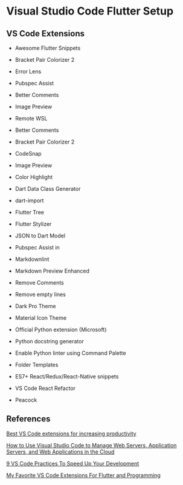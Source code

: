 # Visual Studio Code Flutter Setup

## VS Code Extensions

- Awesome Flutter Snippets
- Bracket Pair Colorizer 2
- Error Lens
- Pubspec Assist
- Better Comments
- Image Preview
- Remote WSL

- Better Comments
- Bracket Pair Colorizer 2
- CodeSnap
- Image Preview

- Color Highlight

- Dart Data Class Generator
- dart-import
- Flutter Tree
- Flutter Stylizer
- JSON to Dart Model
- Pubspec Assist in

- Markdownlint
- Markdown Preview Enhanced


- Remove Comments
- Remove empty lines


- Dark Pro Theme
- Material Icon Theme
- Official Python extension (Microsoft)
- Python docstring generator
- Enable Python linter using Command Palette

- Folder Templates
- ES7+ React/Redux/React-Native snippets
- VS Code React Refactor
- Peacock




## References

[Best VS Code extensions for increasing productivity](https://betterprogramming.pub/vc-code-extensions-for-javascript-and-react-developers-in-2022-f0828b9ea00)

[How to Use Visual Studio Code to Manage Web Servers, Application Servers, and Web Applications in the Cloud](https://levelup.gitconnected.com/how-to-use-visual-studio-code-to-manage-web-servers-application-servers-and-web-applications-in-44afcc954d38)

[9 VS Code Practices To Speed Up Your Development](https://jsmanifest.com/9-marvelous-vscode-practices-you-need-to-do-now-in-2022/)

[My Favorite VS Code Extensions For Flutter and Programming](https://itnext.io/my-favorite-vs-code-extensions-for-flutter-and-programming-bc87b3284c0a)

